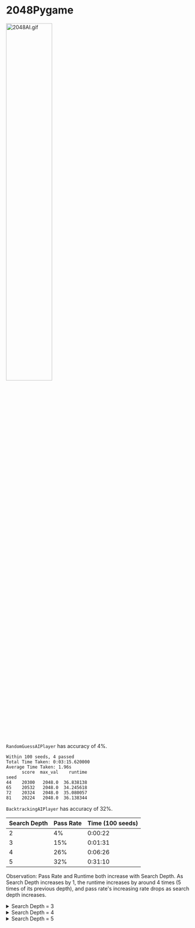 # 2048Pygame

<img src="README.assets/2048AI.gif" alt="2048AI.gif" width="50%;" />

`RandomGuessAIPlayer` has accuracy of 4%.

```
Within 100 seeds, 4 passed
Total Time Taken: 0:03:15.620000
Average Time Taken: 1.96s
      score  max_val    runtime
seed                           
44    20300   2048.0  36.838138
65    20532   2048.0  34.245618
72    20324   2048.0  35.080057
81    20224   2048.0  36.138344
```

`BacktrackingAIPlayer` has accuracy of 32%.

| Search Depth | Pass Rate | Time (100 seeds) |
| ------------ | --------- | ---------------- |
| 2            | 4%        | 0:00:22          |
| 3            | 15%       | 0:01:31          |
| 4            | 26%       | 0:06:26          |
| 5            | 32%       | 0:31:10          |

Observation:
Pass Rate and Runtime both increase with Search Depth.
As Search Depth increases by 1, the runtime increases by around 4 times (5 times of its previous depth), and pass rate's increasing rate drops as search depth increases.

<details>
  <summary>Search Depth = 3</summary>

```
Search Depth=3
Accuracy=15%
Total Time Taken: 0:01:31.510000
Average Time Taken: 0.92s
      score  max_val    runtime
seed                           
0     20344   2048.0  13.649011
4     20464   2048.0  13.875819
6     20204   2048.0  13.452688
10    20740   2048.0  14.429961
14    20560   2048.0  12.330968
20    20444   2048.0  12.224555
22    20472   2048.0  11.956490
29    20160   2048.0  12.149727
45    20380   2048.0  12.408184
49    20396   2048.0  13.272476
52    20380   2048.0  12.438213
60    20264   2048.0  11.940426
95    20372   2048.0   9.455263
96    20276   2048.0   8.376836
98    20356   2048.0   7.601177
```
</details>

<details>
  <summary>Search Depth = 4</summary>

```
Search Depth=3
Accuracy=26%
Total Time Taken: 0:06:26.520000
Average Time Taken: 3.87s
      score  max_val    runtime
seed                           
4     20208   2048.0  49.506586
5     20420   2048.0  50.247087
10    20312   2048.0  49.936312
13    20328   2048.0  47.755972
16    20348   2048.0  49.977037
17    20220   2048.0  49.544729
20    20508   2048.0  51.539473
28    20336   2048.0  50.380503
35    20312   2048.0  50.914232
37    20236   2048.0  49.910655
38    20848   2048.0  50.354784
45    20188   2048.0  48.015649
46    20352   2048.0  48.977642
50    20204   2048.0  50.954702
58    20956   2048.0  50.587713
62    20184   2048.0  48.263995
63    20416   2048.0  49.810407
65    20308   2048.0  47.298815
68    20344   2048.0  48.631845
69    20284   2048.0  47.222228
73    20256   2048.0  49.400236
75    20300   2048.0  49.068685
79    20300   2048.0  49.949769
81    20324   2048.0  48.920872
85    20332   2048.0  48.574214
88    20340   2048.0  48.564158
```
</details>


<details>
  <summary>Search Depth = 5</summary>

```
With search depth=5
accuracy is around 32%
Total Time Taken: 0:31:10.410000
Average Time Taken: 18.7s
in 100 seeds, the following are passing
        score  max_val     runtime
seed                            
6     20328   2048.0  247.989939
8     20396   2048.0  260.319733
10    20368   2048.0  243.177021
14    20328   2048.0  241.503823
15    20168   2048.0  246.624875
17    20264   2048.0  238.900709
23    20288   2048.0  249.540942
28    20228   2048.0  249.040510
30    20256   2048.0  245.020730
32    20300   2048.0  246.836974
33    20280   2048.0  245.686801
37    20336   2048.0  256.914075
40    20332   2048.0  255.554091
45    20200   2048.0  246.123966
47    20300   2048.0  250.852761
56    20256   2048.0  253.074194
62    20252   2048.0  244.514475
63    20212   2048.0  245.337596
65    20440   2048.0  245.588092
67    20256   2048.0  246.610915
70    20200   2048.0  237.210614
71    20484   2048.0  248.832584
73    20456   2048.0  251.539340
78    20216   2048.0  247.156880
79    20196   2048.0  235.604769
80    20336   2048.0  242.382276
81    20312   2048.0  252.015181
83    20436   2048.0  253.451177
84    20352   2048.0  242.617993
87    20252   2048.0  243.486014
88    20200   2048.0  242.957299
94    20304   2048.0  210.975342
95    20248   2048.0  177.931139
```
</details>
